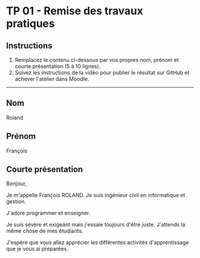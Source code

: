 # TP 01 - Remise des travaux pratiques

## Instructions

1. Remplacez le contenu ci-dessous par vos propres nom, prénom et courte présentation (5 à 10 lignes).
2. Suivez les instructions de la vidéo pour publier le résultat sur GitHub et achever l'atelier dans Moodle.

---

## Nom

Roland

## Prénom

François

## Courte présentation

Bonjour,

Je m'appelle François ROLAND.
Je suis ingénieur civil en informatique et gestion.

J'adore programmer et enseigner.

Je suis sévère et exigeant mais j'essaie toujours d'être juste.
J'attends la même chose de mes étudiants.

J'espère que vous allez apprécier les différentes activités d'apprentissage que je vous ai préparées.
